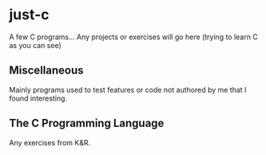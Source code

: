 # just-c
A few C programs...
Any projects or exercises will go here (trying to learn C as you can see)

## Miscellaneous
Mainly programs used to test features or code not authored by me that I found interesting.

## The C Programming Language
Any exercises from K&R.
